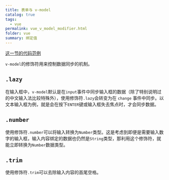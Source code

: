 ```yaml
---
title: 表单与 v-model
catalog: true
tags: 
  - vue
permalink: vue_v_model_modifier.html
folder: vue
summary: 绑定值
---
```


[这一节的代码范例](https://jsfiddle.net/edith_tang/aq9fkj7s/27/)

`v-model`的修饰符用来控制数据同步的机制。

## `.lazy`

在输入框中，`v-model`默认是在`input`事件中同步输入框的数据（除了特别说明过的中文输入法比较特殊外），使用修饰符`.lazy`会转变为在 `change` 事件中同步。以文本输入框为例，就是会在按下`ENTER`键或输入框失去焦点时，才会同步数据。


## `.number`

使用修饰符`.number`可以将输入转换为`Number`类型。这是考虑到即便是需要输入数字的输入框，输入内容绑定的数据也仍然是`String`类型，那利用这个修饰符，就能立即转换为`Number`数据类型。

## `.trim`

使用修饰符`.trim`可以去除输入内容的首尾空格。